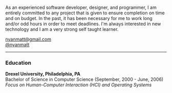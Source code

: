 As an experienced software developer, designer, and programmer, I am entirely committed to any project that is given to ensure completion on time and on budget. In the past, it has been necessary for me to work long and/or odd hours in order to meet deadlines. I'm always interested in new technology and I am a very strong self taught learner. 

[nyanmatt@gmail.com](mailto:nyanmatt@gmail.com)<br>
[@nyanmatt](https://www.twitter.com/nyanmatt)

---

### Education

**Drexel University, Philadelphia, PA**<br>
Bachelor of Science in Computer Science (September, 2000 - June, 2006)<br>
*Focus on Human-Computer Interaction (HCI) and Operating Systems*